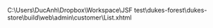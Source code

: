 C:\Users\DucAnh\Dropbox\Workspace\JSF test\dukes-forest\dukes-store\build\web\admin\customer\List.xhtml
